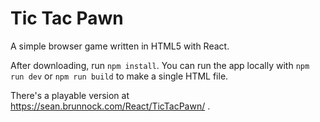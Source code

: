 # Tic Tac Pawn

A simple browser game written in HTML5 with React.

After downloading, run `npm install`. You can run the app locally with `npm run dev` or `npm run build` to make a single HTML file.

There's a playable version at https://sean.brunnock.com/React/TicTacPawn/ .

